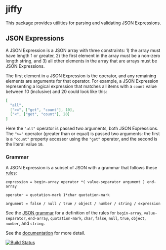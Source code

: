 # jiffy

This [package](https://godoc.org/github.com/tschaub/jiffy) provides utilities for parsing and validating JSON Expressions.

## JSON Expressions

A JSON Expression is a JSON array with three constraints: 1) the array must have length 1 or
greater, 2) the first element in the array must be a non-zero length string, and 3) all other
elements in the array that are arrays must be JSON Expressions.

The first element in a JSON Expression is the operator, and any remaining elements are
arguments for that operator.  For example, a JSON Expression representing a logical
expression that matches all items with a `count` value between 10 (inclusive) and 20 could look like this:

```json
[
  "all",
  [">=", ["get", "count"], 10],
  ["<", ["get", "count"], 20]
]
```

Here the `"all"` operator is passed two arguments, both JSON Expressions.  The `">="` operator
(greater than or equal) is passed two arguments: the first is a `"count"` property accessor using the `"get"` operator, and the second is the literal value `10`.

### Grammar

A JSON Expression is a subset of JSON with a grammar that follows these [rules](https://en.wikipedia.org/wiki/Augmented_Backus%E2%80%93Naur_form):

	expression = begin-array operator *( value-separator argument ) end-array

	operator = quotation-mark 1*char quotation-mark

	argument = false / null / true / object / number / string / expression

See the [JSON grammar](https://tools.ietf.org/html/rfc8259) for a definition of the
rules for `begin-array`, `value-separator`, `end-array`, `quotation-mark`, `char`, `false`, `null`,
`true`, `object`, `number`, and `string`.

See the [documentation](https://godoc.org/github.com/tschaub/jiffy) for more detail.

[![Build Status](https://travis-ci.org/tschaub/jiffy.svg?branch=master)](https://travis-ci.org/tschaub/jiffy)
